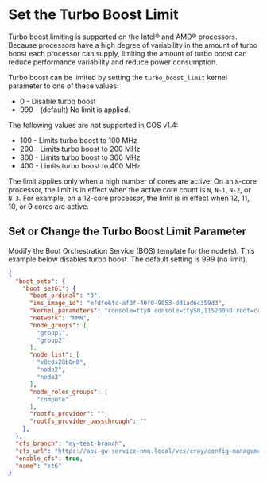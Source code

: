 # Set the Turbo Boost Limit

Turbo boost limiting is supported on the Intel® and AMD® processors. Because processors have a high degree of variability in the amount of turbo boost each processor can supply,
limiting the amount of turbo boost can reduce performance variability and reduce power consumption.

Turbo boost can be limited by setting the `turbo_boost_limit` kernel parameter to one of these values:

-   0 - Disable turbo boost
-   999 - \(default\) No limit is applied.

The following values are not supported in COS v1.4:

-   100 - Limits turbo boost to 100 MHz
-   200 - Limits turbo boost to 200 MHz
-   300 - Limits turbo boost to 300 MHz
-   400 - Limits turbo boost to 400 MHz

The limit applies only when a high number of cores are active. On an `N`-core processor, the limit is in effect when the active core count is `N`, `N-1`, `N-2`, or `N-3`.
For example, on a 12-core processor, the limit is in effect when 12, 11, 10, or 9 cores are active.

## Set or Change the Turbo Boost Limit Parameter

Modify the Boot Orchestration Service \(BOS\) template for the node\(s\). This example below disables turbo boost. The default setting is 999 \(no limit\).

```json
{
  "boot_sets": {
    "boot_set61": {
      "boot_ordinal": "0",
      "ims_image_id": "efdfe6fc-af3f-40f0-9053-dd1ad6c359d3",
      "kernel_parameters": "console=tty0 console=ttyS0,115200n8 root=crayfs imagename=/SLES15 selinux=0 rd.shell rd.net.timeout.carrier=40 rd.retry=40 ip=dhcp rd.neednet=1 crashkernel=256M turbo_boost_limit=0",
      "network": "NMN",
      "node_groups": [
        "group1",
        "group2"
      ],
      "node_list": [
        "x0c0s28b0n0",
        "node2",
        "node3"
      ],
      "node_roles_groups": [
        "compute"
      ],
      "rootfs_provider": "",
      "rootfs_provider_passthrough": ""
    },
  },
  "cfs_branch": "my-test-branch",
  "cfs_url": "https://api-gw-service-nmn.local/vcs/cray/config-management.git",
  "enable_cfs": true,
  "name": "st6"
}
```
